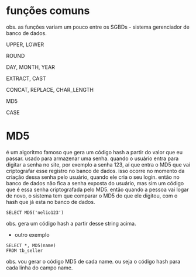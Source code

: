 # funções comuns
obs. as funções variam um pouco entre os SGBDs - sistema gerenciador de banco de dados.

UPPER, LOWER

ROUND

DAY, MONTH, YEAR

EXTRACT, CAST

CONCAT, REPLACE, CHAR_LENGTH

MD5

CASE



# MD5
é um algoritmo famoso que gera um código hash a partir do valor que eu passar. usado para armazenar uma senha. quando o usuário entra para digitar a senha no site, por exemplo a senha 123, aí que entra o MD5 que vai criptografar esse registro no banco de dados. isso ocorre no momento da criação dessa senha pelo usuário, quando ele cria o seu login. então no banco de dados não fica a senha exposta do usuário, mas sim um código que é essa senha criptografada pelo MD5. então quando a pessoa vai logar de novo, o sistema tem que comparar o MD5 do que ele digitou, com o hash que já esta no banco de dados.

```
SELECT MD5('nelio123')
```
obs. gera um código hash a partir desse string acima. 

- outro exemplo
```
SELECT *, MD5(name)
FROM tb_seller
```
obs. vou gerar o código MD5 de cada name. ou seja o código hash para cada linha do campo name.
